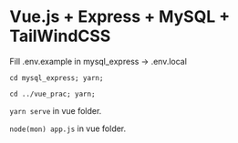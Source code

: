# Vue.js + Express + MySQL + TailWindCSS

Fill .env.example in mysql_express -> .env.local

<code>cd mysql_express; yarn; </code> 

<code >cd ../vue_prac; yarn; </code>

<code>yarn serve</code>   in vue folder.

<code>node(mon) app.js</code>   in vue folder.